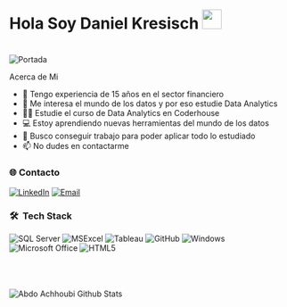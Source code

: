 ## <H1>Hola Soy Daniel Kresisch <img src="https://user-images.githubusercontent.com/18350557/176309783-0785949b-9127-417c-8b55-ab5a4333674e.gif" alt="" data-animated-image="" width="35" height="35" /><H1>
<!--
**danykre/danykre** is a ✨ _special_ ✨ repository because its `README.md` (this file) appears on your GitHub profile.
-->
<img class="img-fluid" src="https://media.licdn.com/dms/image/D4D16AQGCEogJFwTOVg/profile-displaybackgroundimage-shrink_350_1400/0/1720361157101?e=1728518400&v=beta&t=_3p1lU05OldA0EwkB8W7xyZ5HvYV_cy9m8aQnrhPiLs" alt="Portada"/>


Acerca de Mi
- 🏦 Tengo experiencia de 15 años en el sector financiero
- 👀 Me interesa el mundo de los datos y por eso estudie Data Analytics
- 👨‍🎓 Estudie el curso de Data Analytics en Coderhouse
- 💻 Estoy aprendiendo nuevas herramientas del mundo de los datos
- 💬 Busco conseguir trabajo para poder aplicar todo lo estudiado
- 📫 No dudes en contactarme
<H3>🌐 Contacto </H3>
 <a href="https://www.linkedin.com/in/daniel-kresisch-7864551b/" target="_blank"><img src="https://img.shields.io/static/v1?style=for-the-badge&message=LinkedIn&color=0A66C2&logo=LinkedIn&logoColor=FFFFFF&label=" alt="LinkedIn" /></a>
 <a href="mailto:danielkresisch@gmail.com" target="_blank"><img alt="Email" src="https://img.shields.io/static/v1?style=for-the-badge&message=Gmail&color=EA4335&logo=Gmail&logoColor=FFFFFF&label=" /></a>

<br/>

<h3> 🛠 &nbsp;Tech Stack</h3>

  ![SQL Server](https://img.shields.io/badge/Microsoft_SQL_Server-CC2927?style=for-the-badge&logo=microsoft-sql-server&logoColor=white)
  ![MSExcel](https://img.shields.io/badge/Microsoft_Excel-217346?style=for-the-badge&logo=microsoft-excel&logoColor=white) 
  ![Tableau](https://img.shields.io/badge/Tableau-E97627?style=for-the-badge&logo=Tableau&logoColor=white)
  ![GitHub](https://img.shields.io/badge/GitHub-100000?style=for-the-badge&logo=github&logoColor=white)
  ![Windows](https://img.shields.io/badge/Windows-0078D6?style=for-the-badge&logo=windows&logoColor=white)
  ![Microsoft Office](https://img.shields.io/badge/Microsoft_Office-D83B01?style=for-the-badge&logo=microsoft-office&logoColor=white)
  ![HTML5](https://img.shields.io/badge/HTML5-E34F26?style=for-the-badge&logo=html5&logoColor=white)

<br/>

<br />
<br />

<img align="center" src="https://github-readme-stats.vercel.app/api?username=danykre&include_all_commits=true&count_private=true&show_icons=true&line_height=30&title_color=CDB4DB&icon_color=CDB4DB&text_color=D3D3D3&bg_color=0A0A0A" alt="Abdo Achhoubi Github Stats">
<br />
<br />
<br />
